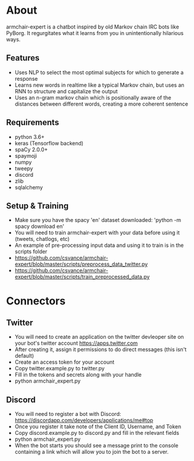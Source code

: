 # About
armchair-expert is a chatbot inspired by old Markov chain IRC bots like PyBorg. It regurgitates what it learns from you in unintentionally hilarious ways. 

## Features
- Uses NLP to select the most optimal subjects for which to generate a response
- Learns new words in realtime like a typical Markov chain, but uses an RNN to structure and capitalize the output
- Uses an n-gram markov chain which is positionally aware of the distances between different words, creating a more coherent sentence

## Requirements
- python 3.6+
- keras (Tensorflow backend)
- spaCy 2.0.0+
- spaymoji
- numpy
- tweepy
- discord
- zlib
- sqlalchemy

## Setup & Training
- Make sure you have the spacy 'en' dataset downloaded: 'python -m spacy download en'
- You will need to train armchair-expert with your data before using it (tweets, chatlogs, etc)
- An example of pre-processing input data and using it to train is in the scripts folder
- https://github.com/csvance/armchair-expert/blob/master/scripts/preprocess_data_twitter.py
- https://github.com/csvance/armchair-expert/blob/master/scripts/train_preprocessed_data.py

# Connectors
## Twitter
- You will need to create an application on the twitter devleoper site on your bot's twitter account https://apps.twitter.com
- After creating it, assign it permissions to do direct messages (this isn't default)
- Create an access token for your account
- Copy twitter.example.py to twitter.py
- Fill in the tokens and secrets along with your handle
- python armchair_expert.py

## Discord
- You will need to register a bot with Discord: https://discordapp.com/developers/applications/me#top
- Once you register it take note of the Client ID, Username, and Token
- Copy discord.example.py to discord.py and fill in the relevant fields
- python armchair_expert.py
- When the bot starts you should see a message print to the console containing a link which will allow you to join the bot to a server.

